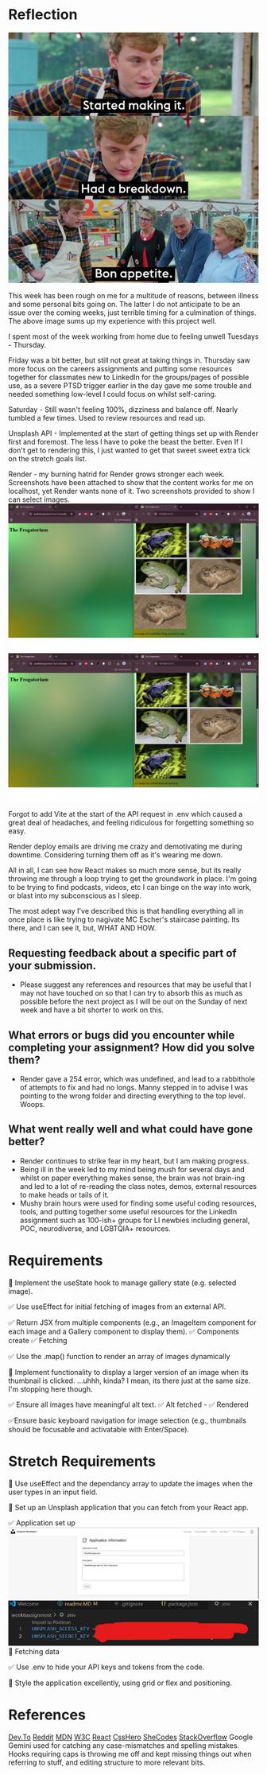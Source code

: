 # Reflection
![alt text](82fa6b73d34b060a877f18074c930b61.jpg)

This week has been rough on me for a multitude of reasons, between illness and some personal bits going on. The latter I do not anticipate to be an issue over the coming weeks, just terrible timing for a culmination of things. The above image sums up my experience with this project well.

I spent most of the week working from home due to feeling unwell Tuesdays - Thursday. 

Friday was a bit better, but still not great at taking things in. Thursday saw more focus on the careers assignments and putting some resources together for classmates new to LinkedIn for the groups/pages of possible use, as a severe PTSD trigger earlier in the day gave me some trouble and needed something low-level I could focus on whilst self-caring.

Saturday - Still wasn't feeling 100%, dizziness and balance off. Nearly tumbled a few times. Used to review resources and read up.

Unsplash API - Implemented at the start of getting things set up with Render first and foremost. The less I have to poke the beast the better. Even If I don't get to rendering this, I just wanted to get that sweet sweet extra tick on the stretch goals list.

Render - my burning hatrid for Render grows stronger each week. Screenshots have been attached to show that the content works for me on localhost, yet Render wants none of it. Two screenshots provided to show I can select images. ![alt text](<screenshot render 2.png>)![alt text](<screenshot render1.png>)

Forgot to add Vite at the start of the API request in .env which caused a great deal of headaches, and feeling ridiculous for forgetting something so easy.

Render deploy emails are driving me crazy and demotivating me during downtime. Considering turning them off as it's wearing me down.

All in all, I can see how React makes so much more sense, but its really throwing me through a loop trying to get the groundwork in place. I'm going to be trying to find podcasts, videos, etc I can binge on the way into work, or blast into my subconscious as I sleep. 

The most adept way I've described this is that handling everything all in once place is like trying to nagivate MC Escher's staircase painting. Its there, and I can see it, but, WHAT AND HOW.


## Requesting feedback about a specific part of your submission.
- Please suggest any references and resources that may be useful that I may not have touched on so that I can try to absorb this as much as possible before the next project as I will be out on the Sunday of next week and have a bit shorter to work on this.

## What errors or bugs did you encounter while completing your assignment? How did you solve them?
- Render gave a 254 error, which was undefined, and lead to a rabbithole of attempts to fix and had no longs. Manny stepped in to advise I was pointing to the wrong folder and directing everything to the top level. Woops.

## What went really well and what could have gone better?
- Render continues to strike fear in my heart, but I am making progress.
- Being ill in the week led to my mind being mush for several days and whilst on paper everything makes sense, the brain was not brain-ing and led to a lot of re-reading the class notes, demos, external resources to make heads or tails of it. 
- Mushy brain hours were used for finding some useful coding resources, tools, and putting together some useful resources for the LinkedIn assignment such as 100-ish+ groups for LI newbies including general, POC, neurodiverse, and LGBTQIA+ resources.


# Requirements
🎯 Implement the useState hook to manage gallery state (e.g. selected image).

✅ Use useEffect for initial fetching of images from an external API.

✅ Return JSX from multiple components (e.g., an ImageItem component for each image and a Gallery component to display them).
    ✅ Components create ✅ Fetching

✅ Use the .map() function to render an array of images dynamically

🎯 Implement functionality to display a larger version of an image when its thumbnail is clicked.
    ...uhhh, kinda? I mean, its there just at the same size. I'm stopping here though.

✅ Ensure all images have meaningful alt text.
    ✅ Alt fetched - ✅ Rendered

✅Ensure basic keyboard navigation for image selection (e.g., thumbnails should be focusable and activatable with Enter/Space).


# Stretch Requirements
🏹 Use useEffect and the dependancy array to update the images when the user types in an input field.

🏹 Set up an Unsplash application that you can fetch from your React app.
   
   ✅ Application set up
   ![alt text](image.png)
   ![alt text](image-1.png)
   🏹 Fetching data

✅ Use .env to hide your API keys and tokens from the code.

🏹 Style the application excellently, using grid or flex and positioning.

# References
[Dev.To](https://dev.to/)
[Reddit](https://reddit.com)
[MDN](https://developer.mozilla.org/)
[W3C](https://www.w3.org/)
[React](https://react.dev/)
[CssHero](https://csshero.org/)
[SheCodes](https://shecodes.io/)
[StackOverflow](https://stackoverflow.com/)
Google Gemini used for catching any case-mismatches and spelling mistakes. Hooks requiring caps is throwing me off and kept missing things out when referring to stuff, and editing structure to more relevant bits.